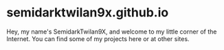 # semidarktwilan9x.github.io

Hey, my name's SemidarkTwilan9X, and welcome to my little corner of the Internet. You can find some of my projects here or at other sites.
